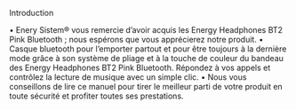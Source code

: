 Introduction 

• Enery Sistem® vous remercie d’avoir  acquis les Energy Headphones BT2 Pink Bluetooth ; nous espérons que vous apprécierez notre produit.
• Casque bluetooth pour l’emporter partout et pour être toujours à la dernière mode grâce à son système de pliage et à la touche de couleur du bandeau des Energy Headphones BT2 Pink Bluetooth. Répondez à vos appels et contrôlez la lecture de musique avec un simple clic. 
• Nous vous conseillons de lire ce manuel pour tirer le meilleur parti de votre produit en toute sécurité et profiter toutes ses prestations. 
